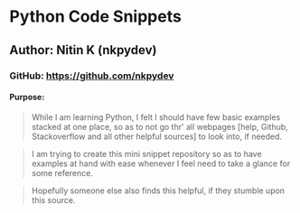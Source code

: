 # Python Code Snippets

## Author: Nitin K (nkpydev)

### GitHub: https://github.com/nkpydev

#### Purpose:

> While I am learning Python, I felt I should have few basic examples stacked at one place, so as to not go thr' all webpages [help, Github, Stackoverflow and all other helpful sources] to look into, if needed.

> I am trying to create this mini snippet repository so as to have examples at hand with ease whenever I feel need to take a glance for some reference.

> Hopefully someone else also finds this helpful, if they stumble upon this source.
